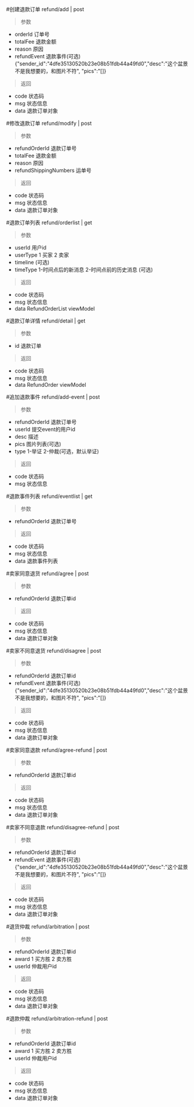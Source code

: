 #创建退款订单
refund/add | post
> 参数 
* orderId 订单号
* totalFee 退款金额
* reason 原因
* refundEvent 退款事件(可选) {"sender_id":"4dfe35130520b23e08b51fdb44a49fd0","desc":"这个盆景不是我想要的，和图片不符",
  "pics":"[]}

> 返回  
* code 状态码
* msg 状态信息
* data 退款订单对象

#修改退款订单
refund/modify | post
> 参数 
* refundOrderId 退款订单号
* totalFee 退款金额
* reason 原因
* refundShippingNumbers 运单号

> 返回  
* code 状态码
* msg 状态信息
* data 退款订单对象

#退款订单列表
refund/orderlist | get
> 参数  
* userId 用户id
* userType 1 买家 2 卖家
* timeline (可选)
* timeType 1-时间点后的新消息 2-时间点前的历史消息 (可选)

> 返回  
* code 状态码
* msg 状态信息
* data RefundOrderList viewModel

#退款订单详情
refund/detail | get
> 参数  
* id 退款订单

> 返回  
* code 状态码
* msg 状态信息
* data RefundOrder viewModel

#追加退款事件
refund/add-event | post
> 参数  
* refundOrderId 退款订单号
* userId 提交event的用户id
* desc 描述
* pics 图片列表(可选)
* type 1-举证 2-仲裁(可选，默认举证)

> 返回  
* code 状态码
* msg 状态信息

#退款事件列表
refund/eventlist | get
> 参数  
* refundOrderId 退款订单号

> 返回  
* code 状态码
* msg 状态信息
* data 退款事件列表

#卖家同意退货
refund/agree | post
> 参数  
* refundOrderId 退款订单id

> 返回  
* code 状态码
* msg 状态信息
* data 退款订单对象

#卖家不同意退货
refund/disagree | post
> 参数  
* refundOrderId 退款订单id
* refundEvent 退款事件(可选) {"sender_id":"4dfe35130520b23e08b51fdb44a49fd0","desc":"这个盆景不是我想要的，和图片不符",
  "pics":"[]}

> 返回  
* code 状态码
* msg 状态信息
* data 退款订单对象

#卖家同意退款
refund/agree-refund | post
> 参数  
* refundOrderId 退款订单id

> 返回  
* code 状态码
* msg 状态信息
* data 退款订单对象

#卖家不同意退款
refund/disagree-refund | post
> 参数  
* refundOrderId 退款订单id
* refundEvent 退款事件(可选) {"sender_id":"4dfe35130520b23e08b51fdb44a49fd0","desc":"这个盆景不是我想要的，和图片不符",
  "pics":"[]}

> 返回  
* code 状态码
* msg 状态信息
* data 退款订单对象

#退货仲裁
refund/arbitration | post
> 参数  
* refundOrderId 退款订单id
* award 1 买方胜 2 卖方胜
* userId 仲裁用户id

> 返回  
* code 状态码
* msg 状态信息
* data 退款订单对象

#退款仲裁
refund/arbitration-refund | post
> 参数  
* refundOrderId 退款订单id
* award 1 买方胜 2 卖方胜
* userId 仲裁用户id

> 返回  
* code 状态码
* msg 状态信息
* data 退款订单对象
